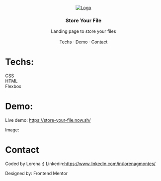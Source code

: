 <p align="center">
  <a href="https://github.com/othneildrew/Best-README-Template">
    <img src="https://trello-attachments.s3.amazonaws.com/590fa896d2d25e50583de620/240x80/a84dd351cd1ee32fa822e154baaf79b6/image.png" alt="Logo">
  </a>

  <h3 align="center">Store Your File</h3>

  <p align="center">
    Landing page to store your files
    <br /><br />
    <a href="https://github.com/Lorenalgm">Techs</a>
    ·
    <a href="https://store-your-file.now.sh">Demo</a>
    ·
    <a href="https://www.linkedin.com/in/lorenagmontes/">Contact</a>
  </p>
</p>

# Techs:
CSS<br>
HTML<br>
Flexbox<br>

# Demo: <br>

Live demo: https://store-your-file.now.sh/

Image:
<img style="width:10px;height: 10px"  src="https://trello-attachments.s3.amazonaws.com/590fa7f5a8ab015d0cf88052/590fa896d2d25e50583de620/1b6af2ab9bbcb00b140910fdf7f4ccd6/image.png">

# Contact

Coded by Lorena :)
Linkedin:https://www.linkedin.com/in/lorenagmontes/

Designed by: Frontend Mentor
